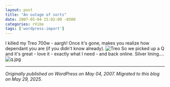 ```yaml
---
layout: post
title: "An outage of sorts"
date: 2007-05-04 15:02:09 -0500
categories: rVibe
tags: ['wordpress-import']
---
```


I killed my Treo 700w - aargh! Once it's gone, makes you realize how dependant you are (if you didn't know already). ![Treo](http://meansofproduction.wordpress.com/wp-content/uploads/2007/05/brokentreo.thumbnail.jpg) So we picked up a Q and it's great - love it - exactly what I need - and back online. Silver lining.... ![q.jpg](http://meansofproduction.wordpress.com/wp-content/uploads/2007/05/q.thumbnail.jpg)

---

*Originally published on WordPress on May 04, 2007. Migrated to this blog on May 29, 2025.*
